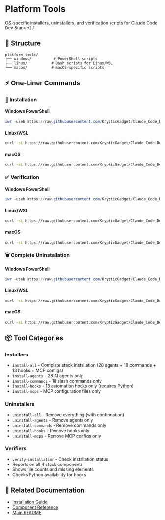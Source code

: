 # Platform Tools

OS-specific installers, uninstallers, and verification scripts for Claude Code Dev Stack v2.1.

## 📁 Structure

```
platform-tools/
├── windows/          # PowerShell scripts
├── linux/           # Bash scripts for Linux/WSL
└── macos/           # macOS-specific scripts
```

## ⚡ One-Liner Commands

### 🚀 Installation

#### Windows PowerShell
```powershell
iwr -useb https://raw.githubusercontent.com/KrypticGadget/Claude_Code_Dev_Stack/main/platform-tools/windows/installers/install-all.ps1 | iex
```

#### Linux/WSL
```bash
curl -sL https://raw.githubusercontent.com/KrypticGadget/Claude_Code_Dev_Stack/main/platform-tools/linux/installers/install-all.sh | bash
```

#### macOS
```bash
curl -sL https://raw.githubusercontent.com/KrypticGadget/Claude_Code_Dev_Stack/main/platform-tools/macos/installers/install-all-mac.sh | bash
```

### ✅ Verification

#### Windows PowerShell
```powershell
iwr -useb https://raw.githubusercontent.com/KrypticGadget/Claude_Code_Dev_Stack/main/platform-tools/windows/verifiers/verify-installation.ps1 | iex
```

#### Linux/WSL
```bash
curl -sL https://raw.githubusercontent.com/KrypticGadget/Claude_Code_Dev_Stack/main/platform-tools/linux/verifiers/verify-installation.sh | bash
```

#### macOS
```bash
curl -sL https://raw.githubusercontent.com/KrypticGadget/Claude_Code_Dev_Stack/main/platform-tools/macos/verifiers/verify-installation-mac.sh | bash
```

### 🗑️ Complete Uninstallation

#### Windows PowerShell
```powershell
iwr -useb https://raw.githubusercontent.com/KrypticGadget/Claude_Code_Dev_Stack/main/platform-tools/windows/uninstallers/uninstall-all.ps1 | iex
```

#### Linux/WSL
```bash
curl -sL https://raw.githubusercontent.com/KrypticGadget/Claude_Code_Dev_Stack/main/platform-tools/linux/uninstallers/uninstall-all.sh | bash
```

#### macOS
```bash
curl -sL https://raw.githubusercontent.com/KrypticGadget/Claude_Code_Dev_Stack/main/platform-tools/macos/uninstallers/uninstall-all-mac.sh | bash
```

## 📦 Tool Categories

### Installers
- `install-all` - Complete stack installation (28 agents + 18 commands + 13 hooks + MCP configs)
- `install-agents` - 28 AI agents only
- `install-commands` - 18 slash commands only
- `install-hooks` - 13 automation hooks only (requires Python)
- `install-mcps` - MCP configuration files only

### Uninstallers
- `uninstall-all` - Remove everything (with confirmation)
- `uninstall-agents` - Remove agents only
- `uninstall-commands` - Remove commands only
- `uninstall-hooks` - Remove hooks only
- `uninstall-mcps` - Remove MCP configs only

### Verifiers
- `verify-installation` - Check installation status
- Reports on all 4 stack components
- Shows file counts and missing elements
- Checks Python availability for hooks

## 🔗 Related Documentation
- [Installation Guide](../docs/getting-started/INSTALLATION.md)
- [Component Reference](../docs/reference/)
- [Main README](../README.md)